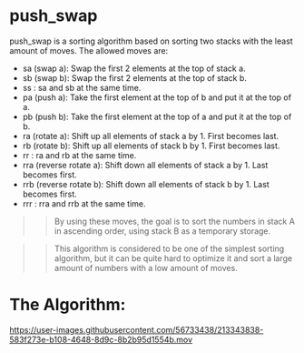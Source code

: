 # push_swap

push_swap is a sorting algorithm based on sorting two stacks with the least amount of moves.
The allowed moves are:

* sa (swap a): Swap the first 2 elements at the top of stack a.
* sb (swap b): Swap the first 2 elements at the top of stack b.
* ss : sa and sb at the same time.
* pa (push a): Take the first element at the top of b and put it at the top of a.
* pb (push b): Take the first element at the top of a and put it at the top of b.
* ra (rotate a): Shift up all elements of stack a by 1. First becomes last.
* rb (rotate b): Shift up all elements of stack b by 1. First becomes last.
* rr : ra and rb at the same time.
* rra (reverse rotate a): Shift down all elements of stack a by 1. Last becomes first.
* rrb (reverse rotate b): Shift down all elements of stack b by 1. Last becomes first.
* rrr : rra and rrb at the same time.

>> By using these moves, the goal is to sort the numbers in stack A in ascending order, using stack B as a temporary storage.

>> This algorithm is considered to be one of the simplest sorting algorithm, but it can be quite hard to optimize it and sort a large amount of numbers with a low amount of moves.

# The Algorithm:


https://user-images.githubusercontent.com/56733438/213343838-583f273e-b108-4648-8d9c-8b2b95d1554b.mov
